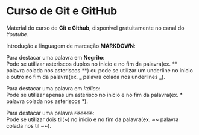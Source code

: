 # Curso de Git e GitHub
Material do curso de **Git e Github**, disponivel gratuitamente no canal do *Youtube*.<br>

Introdução a linguagem de marcação **MARKDOWN**:<br>

Para destacar uma palavra em **Negrito**:<br>
Pode se utilizar asteriscos duplos no inicio e no fim da palavra(ex. ** palavra colada nos asteriscos **) ou pode se utilizar um underline no inicio e outro no fim da palavra(ex. _ palavra colada nos underlines _).<br>

Para destacar uma palavra em *Itálico*:<br>
Pode se utilizar apenas um asterisco no inicio e no fim da palavra(ex. * palavra colada nos asteriscos *).<br>

Para destacar uma palavra ~~riscada~~:<br>
Pode se utilizar dois til(~) no inicio e no fim da palavra(ex. ~~ palavra colada nos til ~~).<br>




